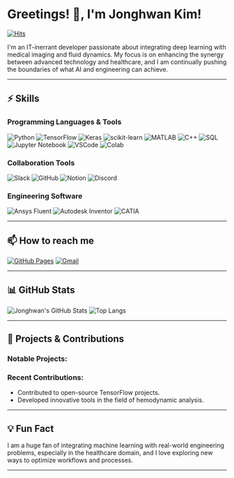 # Greetings! 👋, I'm Jonghwan Kim!

[![Hits](https://hits.seeyoufarm.com/api/count/incr/badge.svg?url=https://github.com/Jonghwan-dev)](https://github.com/Jonghwan-dev)

I'm an IT-inerrant developer passionate about integrating deep learning with medical imaging and fluid dynamics. My focus is on enhancing the synergy between advanced technology and healthcare, and I am continually pushing the boundaries of what AI and engineering can achieve.

---

## ⚡ Skills

### Programming Languages & Tools
![Python](https://img.shields.io/badge/-Python-3776AB?logo=python&logoColor=white&style=flat)
![TensorFlow](https://img.shields.io/badge/-TensorFlow-FF6F00?logo=tensorflow&logoColor=white&style=flat)
![Keras](https://img.shields.io/badge/-Keras-D00000?logo=keras&logoColor=white&style=flat)
![scikit-learn](https://img.shields.io/badge/-scikit--learn-F7931E?logo=scikit-learn&logoColor=white&style=flat)
![MATLAB](https://img.shields.io/badge/-MATLAB-0076A8?logo=matlab&logoColor=white&style=flat)
![C++](https://img.shields.io/badge/-C++-00599C?logo=cplusplus&logoColor=white&style=flat)
![SQL](https://img.shields.io/badge/-SQL-4479A1?logo=mysql&logoColor=white&style=flat)
![Jupyter Notebook](https://img.shields.io/badge/-Jupyter%20Notebook-F37626?logo=jupyter&logoColor=white&style=flat)
![VSCode](https://img.shields.io/badge/-VSCode-007ACC?logo=visualstudiocode&logoColor=white&style=flat)
![Colab](https://img.shields.io/badge/-Colab-F9AB00?logo=googlecolab&logoColor=white&style=flat)

### Collaboration Tools
![Slack](https://img.shields.io/badge/-Slack-4A154B?logo=slack&logoColor=white&style=flat)
![GitHub](https://img.shields.io/badge/-GitHub-181717?logo=github&logoColor=white&style=flat)
![Notion](https://img.shields.io/badge/-Notion-000000?logo=notion&logoColor=white&style=flat)
![Discord](https://img.shields.io/badge/-Discord-5865F2?logo=discord&logoColor=white&style=flat)

### Engineering Software
![Ansys Fluent](https://img.shields.io/badge/-Ansys%20Fluent-FF0000?logo=ansys&logoColor=white&style=flat)
![Autodesk Inventor](https://img.shields.io/badge/-Autodesk%20Inventor-0696D7?logo=autodesk&logoColor=white&style=flat)
![CATIA](https://img.shields.io/badge/-CATIA-052558?logo=dassaultsystemes&logoColor=white&style=flat)

---

## 📫 How to reach me
[![GitHub Pages](https://img.shields.io/badge/Blog-GitHub%20Pages-blue?logo=githubpages&logoColor=white&style=flat)](https://jonghwan-dev.github.io/)
[![Gmail](https://img.shields.io/badge/Gmail-D14836?logo=gmail&logoColor=white&style=flat)](mailto:kjh00012120@gmail.com)

---

## 📊 GitHub Stats
![Jonghwan's GitHub Stats](https://github-readme-stats.vercel.app/api?username=Jonghwan-dev&show_icons=true&theme=radical&count_private=true)
![Top Langs](https://github-readme-stats.vercel.app/api/top-langs/?username=Jonghwan-dev&layout=compact&theme=radical&langs_count=8)

---

## 🚀 Projects & Contributions

### Notable Projects:

### Recent Contributions:
- Contributed to open-source TensorFlow projects.
- Developed innovative tools in the field of hemodynamic analysis.

---

## 💡 Fun Fact
I am a huge fan of integrating machine learning with real-world engineering problems, especially in the healthcare domain, and I love exploring new ways to optimize workflows and processes.

---
